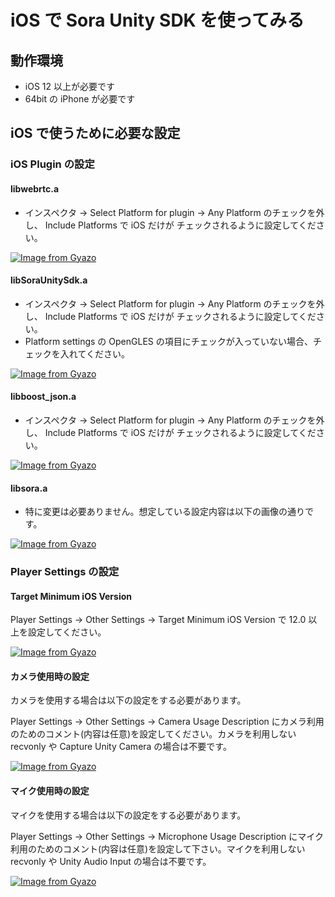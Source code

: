 # iOS で Sora Unity SDK を使ってみる

## 動作環境

- iOS 12 以上が必要です
- 64bit の iPhone が必要です

## iOS で使うために必要な設定

### iOS Plugin の設定

#### libwebrtc.a

- インスペクタ -> Select Platform for plugin -> Any Platform のチェックを外し、 Include Platforms で iOS だけが チェックされるように設定してください。

[![Image from Gyazo](https://i.gyazo.com/7628eee5c7976abbc20eed5e9835b130.png)](https://gyazo.com/7628eee5c7976abbc20eed5e9835b130)

#### libSoraUnitySdk.a

- インスペクタ -> Select Platform for plugin -> Any Platform のチェックを外し、 Include Platforms で iOS だけが チェックされるように設定してください。
- Platform settings の OpenGLES の項目にチェックが入っていない場合、チェックを入れてください。

[![Image from Gyazo](https://i.gyazo.com/fc03999de53503d484f640e419701793.jpg)](https://gyazo.com/fc03999de53503d484f640e419701793)

#### libboost_json.a

- インスペクタ -> Select Platform for plugin -> Any Platform のチェックを外し、 Include Platforms で iOS だけが チェックされるように設定してください。

[![Image from Gyazo](https://i.gyazo.com/db3ddc8c4624d83cd2a0ed4cc65c4fbd.png)](https://gyazo.com/db3ddc8c4624d83cd2a0ed4cc65c4fbd)

#### libsora.a

- 特に変更は必要ありません。想定している設定内容は以下の画像の通りです。

[![Image from Gyazo](https://i.gyazo.com/d4de6b900211ed2fb528e3d245abc216.png)](https://gyazo.com/d4de6b900211ed2fb528e3d245abc216)


### Player Settings の設定

#### Target Minimum iOS Version

Player Settings -> Other Settings -> Target Minimum iOS Version で 12.0 以上を設定してください。

[![Image from Gyazo](https://i.gyazo.com/dfa0a38c8e5c78347a3030fb9603bd4e.png)](https://gyazo.com/dfa0a38c8e5c78347a3030fb9603bd4e)

#### カメラ使用時の設定

カメラを使用する場合は以下の設定をする必要があります。

Player Settings -> Other Settings -> Camera Usage Description にカメラ利用のためのコメント(内容は任意)を設定してください。カメラを利用しない recvonly や Capture Unity Camera の場合は不要です。

[![Image from Gyazo](https://i.gyazo.com/ea332824fbcf5377734c6d399d1c77e2.png)](https://gyazo.com/ea332824fbcf5377734c6d399d1c77e2)

#### マイク使用時の設定

マイクを使用する場合は以下の設定をする必要があります。

Player Settings -> Other Settings -> Microphone Usage Description にマイク利用のためのコメント(内容は任意)を設定して下さい。マイクを利用しない recvonly や Unity Audio Input の場合は不要です。

[![Image from Gyazo](https://i.gyazo.com/aa73f00db149a853234939659eff999a.png)](https://gyazo.com/aa73f00db149a853234939659eff999a)

